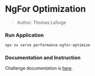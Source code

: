 # NgFor Optimization

> Author: Thomas Laforge

### Run Application

```bash
npx nx serve performance-ngfor-optimize
```

### Documentation and Instruction

Challenge documentation is [here](https://angular-challenges.vercel.app/challenges/angular-performance/36-ngfor-optimize/).
